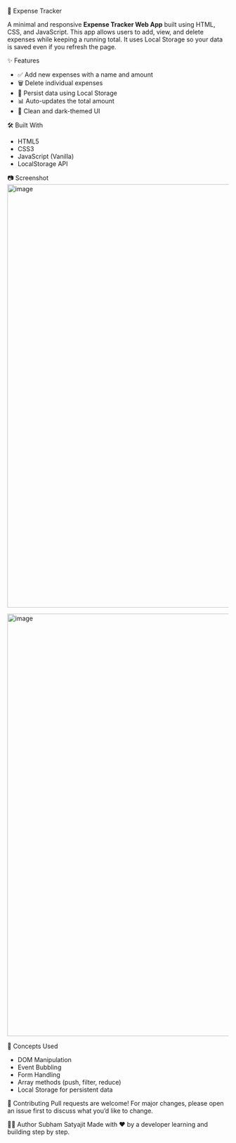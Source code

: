 💸 Expense Tracker

A minimal and responsive **Expense Tracker Web App** built using HTML, CSS, and JavaScript. This app allows users to add, view, and delete expenses while keeping a running total. It uses Local Storage so your data is saved even if you refresh the page.

✨ Features

- ✅ Add new expenses with a name and amount
- 🗑️ Delete individual expenses
- 💾 Persist data using Local Storage
- 📊 Auto-updates the total amount
- 🎨 Clean and dark-themed UI


🛠️ Built With

- HTML5
- CSS3
- JavaScript (Vanilla)
- LocalStorage API


📷 Screenshot
<img width="1918" height="963" alt="image" src="https://github.com/user-attachments/assets/9533b298-c1d7-4a66-b627-d5b90bda6085" />

<img width="1916" height="961" alt="image" src="https://github.com/user-attachments/assets/b3de4eae-65c8-4239-83d9-eaf300e1ea46" />

🧠 Concepts Used
- DOM Manipulation
- Event Bubbling
- Form Handling
- Array methods (push, filter, reduce)
- Local Storage for persistent data

🤝 Contributing
Pull requests are welcome! For major changes, please open an issue first to discuss what you’d like to change.

🙋‍♂️ Author
Subham Satyajit
Made with ❤️ by a developer learning and building step by step.
